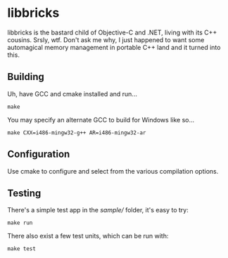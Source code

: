 libbricks
=========

libbricks is the bastard child of Objective-C and .NET, living with its C++
cousins. Srsly, wtf. Don't ask me why, I just happened to want some automagical
memory management in portable C++ land and it turned into this.


Building
--------

Uh, have GCC and cmake installed and run...

    make

You may specify an alternate GCC to build for Windows like so...

    make CXX=i486-mingw32-g++ AR=i486-mingw32-ar


Configuration
-------------

Use cmake to configure and select from the various compilation options.


Testing
-------

There's a simple test app in the _sample/_ folder, it's easy to try:

    make run

There also exist a few test units, which can be run with:

    make test
